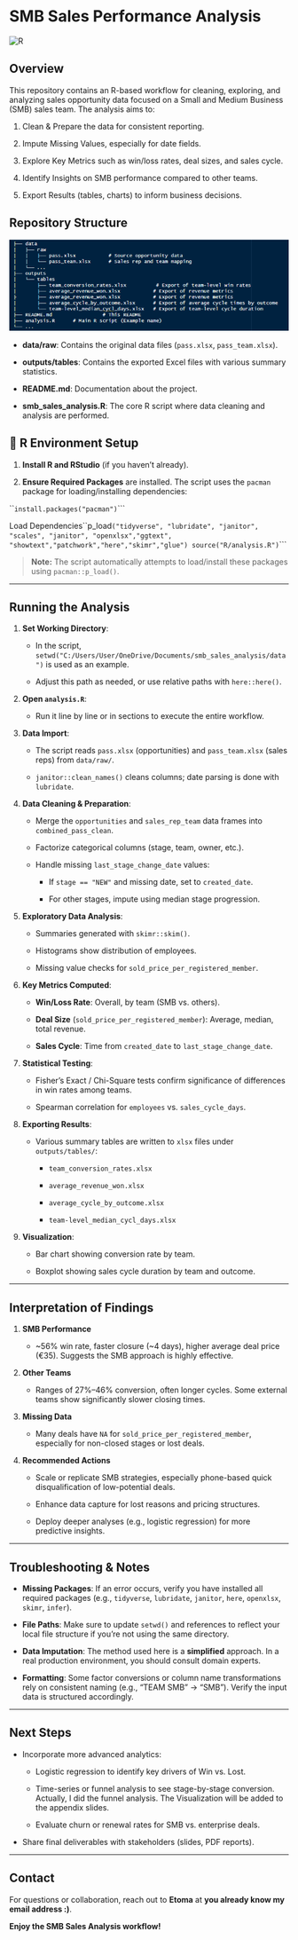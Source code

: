 # SMB Sales Performance Analysis

![R](https://img.shields.io/badge/R-4.3.1-blue)

## Overview

This repository contains an R-based workflow for cleaning, exploring, and analyzing sales opportunity data focused on a Small and Medium Business (SMB) sales team. The analysis aims to:

1.  Clean & Prepare the data for consistent reporting.

2.  Impute Missing Values, especially for date fields.

3.  Explore Key Metrics such as win/loss rates, deal sizes, and sales cycle.

4.  Identify Insights on SMB performance compared to other teams.

5.  Export Results (tables, charts) to inform business decisions.

## Repository Structure

![](images/clipboard-365767618.png)

-   **data/raw**: Contains the original data files (`pass.xlsx`, `pass_team.xlsx`).

-   **outputs/tables**: Contains the exported Excel files with various summary statistics.

-   **README.md**: Documentation about the project.

-   **smb_sales_analysis.R**: The core R script where data cleaning and analysis are performed.

## 🚀 R Environment Setup

1.  **Install R and RStudio** (if you haven’t already).

2.  **Ensure Required Packages** are installed. The script uses the `pacman` package for loading/installing dependencies:

\`\``install.packages("pacman")`\`\`\`

Load Dependencies\`\`p_load`("tidyverse", "lubridate", "janitor", "scales", "janitor", "openxlsx","ggtext", "showtext","patchwork","here","skimr","glue") source("R/analysis.R")`\`\`\`

> **Note:** The script automatically attempts to load/install these packages using `pacman::p_load()`.

------------------------------------------------------------------------

## Running the Analysis

1.  **Set Working Directory**:

    -   In the script, `setwd("C:/Users/User/OneDrive/Documents/smb_sales_analysis/data")` is used as an example.

    -   Adjust this path as needed, or use relative paths with `here::here()`.

2.  **Open `analysis.R`**:

    -   Run it line by line or in sections to execute the entire workflow.

3.  **Data Import**:

    -   The script reads `pass.xlsx` (opportunities) and `pass_team.xlsx` (sales reps) from `data/raw/`.

    -   `janitor::clean_names()` cleans columns; date parsing is done with `lubridate`.

4.  **Data Cleaning & Preparation**:

    -   Merge the `opportunities` and `sales_rep_team` data frames into `combined_pass_clean`.

    -   Factorize categorical columns (stage, team, owner, etc.).

    -   Handle missing `last_stage_change_date` values:

        -   If `stage == "NEW"` and missing date, set to `created_date`.

        -   For other stages, impute using median stage progression.

5.  **Exploratory Data Analysis**:

    -   Summaries generated with `skimr::skim()`.

    -   Histograms show distribution of employees.

    -   Missing value checks for `sold_price_per_registered_member`.

6.  **Key Metrics Computed**:

    -   **Win/Loss Rate**: Overall, by team (SMB vs. others).

    -   **Deal Size** (`sold_price_per_registered_member`): Average, median, total revenue.

    -   **Sales Cycle**: Time from `created_date` to `last_stage_change_date`.

7.  **Statistical Testing**:

    -   Fisher’s Exact / Chi-Square tests confirm significance of differences in win rates among teams.

    -   Spearman correlation for `employees` vs. `sales_cycle_days`.

8.  **Exporting Results**:

    -   Various summary tables are written to `xlsx` files under `outputs/tables/`:

        -   `team_conversion_rates.xlsx`

        -   `average_revenue_won.xlsx`

        -   `average_cycle_by_outcome.xlsx`

        -   `team-level_median_cycl_days.xlsx`

9.  **Visualization**:

    -   Bar chart showing conversion rate by team.

    -   Boxplot showing sales cycle duration by team and outcome.

------------------------------------------------------------------------

## Interpretation of Findings

1.  **SMB Performance**

    -   \~56% win rate, faster closure (\~4 days), higher average deal price (€35). Suggests the SMB approach is highly effective.

2.  **Other Teams**

    -   Ranges of 27%–46% conversion, often longer cycles. Some external teams show significantly slower closing times.

3.  **Missing Data**

    -   Many deals have `NA` for `sold_price_per_registered_member`, especially for non-closed stages or lost deals.

4.  **Recommended Actions**

    -   Scale or replicate SMB strategies, especially phone-based quick disqualification of low-potential deals.

    -   Enhance data capture for lost reasons and pricing structures.

    -   Deploy deeper analyses (e.g., logistic regression) for more predictive insights.

------------------------------------------------------------------------

## Troubleshooting & Notes

-   **Missing Packages**: If an error occurs, verify you have installed all required packages (e.g., `tidyverse`, `lubridate`, `janitor`, `here`, `openxlsx`, `skimr`, `infer`).

-   **File Paths**: Make sure to update `setwd()` and references to reflect your local file structure if you’re not using the same directory.

-   **Data Imputation**: The method used here is a **simplified** approach. In a real production environment, you should consult domain experts.

-   **Formatting**: Some factor conversions or column name transformations rely on consistent naming (e.g., “TEAM SMB” → “SMB”). Verify the input data is structured accordingly.

------------------------------------------------------------------------

## Next Steps

-   Incorporate more advanced analytics:

    -   Logistic regression to identify key drivers of Win vs. Lost.

    -   Time-series or funnel analysis to see stage-by-stage conversion. Actually, I did the funnel analysis. The Visualization will be added to the appendix slides.

    -   Evaluate churn or renewal rates for SMB vs. enterprise deals.

-   Share final deliverables with stakeholders (slides, PDF reports).

------------------------------------------------------------------------

## Contact

For questions or collaboration, reach out to **Etoma** at **you already know my email address :)**.

**Enjoy the SMB Sales Analysis workflow!**
